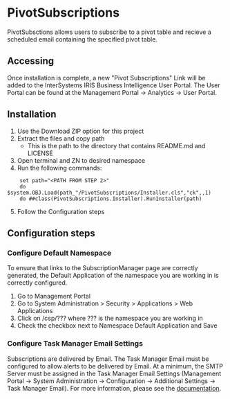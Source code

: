 # PivotSubscriptions

PivotSubsctions allows users to subscribe to a pivot table and recieve a scheduled email containing the specified pivot table. 

## Accessing
Once installation is complete, a new "Pivot Subscriptions" Link will be added to the InterSystems IRIS Business Intelligence User Portal. The User Portal can be found at the Management Portal -> Analytics -> User Portal.

## Installation
1. Use the Download ZIP option for this project
2. Extract the files and copy path
	* This is the path to the directory that contains README.md and LICENSE
3. Open terminal and ZN to desired namespace
4. Run the following commands:
```
	set path="<PATH FROM STEP 2>"
	do $system.OBJ.Load(path_"/PivotSubscriptions/Installer.cls","ck",,1)
	do ##class(PivotSubscriptions.Installer).RunInstaller(path)
```
5. Follow the Configuration steps

## Configuration steps
### Configure Default Namespace
To ensure that links to the SubscriptionManager page are correctly generated, the Default Application of the namespace you are working in is correctly configured. 
1. Go to Management Portal
2. Go to System Administration > Security > Applications > Web Applications
3. Click on  /csp/??? where ??? is the namespace you are working in
4. Check the checkbox next to Namespace Default Application and Save

### Configure Task Manager Email Settings
Subscriptions are delivered by Email. The Task Manager Email must be configured to allow alerts to be delivered by Email. At a minimum, the SMTP Server must be assigned in the Task Manager Email Settings (Management Portal -> System Administration -> Configuration -> Additional Settings -> Task Manager Email). For more information, please see the <a href="http://docs.intersystems.com/irislatest/csp/docbook/DocBook.UI.Page.cls?KEY=RACS_Category_TaskManagerEmail">documentation</a>.
